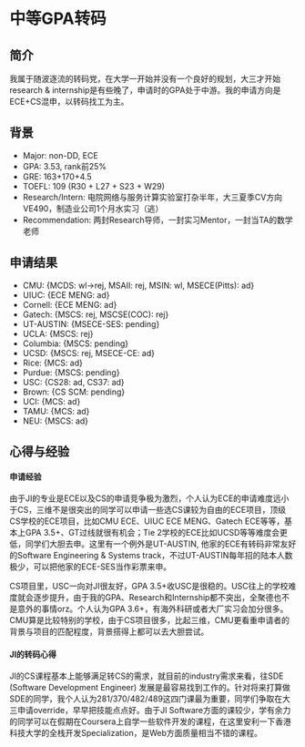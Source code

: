 # 中等GPA转码

## 简介 <a id="intro"></a>

我属于随波逐流的转码党，在大学一开始并没有一个良好的规划，大三才开始research & internship是有些晚了，申请时的GPA处于中游。我的申请方向是ECE+CS混申，以转码找工为主。

## 背景 <a id="background"></a>

* Major: non-DD, ECE
* GPA: 3.53, rank前25%
* GRE: 163+170+4.5
* TOEFL: 109 (R30 + L27 + S23 + W29)
* Research/Intern: 电院网络与服务计算实验室打杂半年，大三夏季CV方向VE490，制造业公司1个月水实习（逃）
* Recommendation: 两封Research导师，一封实习Mentor，一封当TA的数学老师

## 申请结果 <a id="apply"></a>

* CMU: {MCDS: wl->rej, MSAII: rej, MSIN: wl, MSECE(Pitts): ad}
* UIUC: {ECE MENG: ad}
* Cornell: {ECE MENG: ad}
* Gatech: {MSCS: rej, MSCSE(COC): rej}
* UT-AUSTIN: {MSECE-SES: pending}
* UCLA: {MSCS: rej}
* Columbia: {MSCS: pending}
* UCSD: {MSCS: rej, MSECE-CE: ad}
* Rice: {MCS: ad}
* Purdue: {MSCS: pending}
* USC: {CS28: ad, CS37: ad}
* Brown: {CS SCM: pending}
* UCI: {MCS: ad}
* TAMU: {MCS: ad}
* NEU: {MSCS: ad}

## 心得与经验 <a id="more"></a>

#### 申请经验

由于JI的专业是ECE以及CS的申请竞争极为激烈，个人认为ECE的申请难度远小于CS，三维不是很突出的同学可以申请一些选CS课较为自由的ECE项目，顶级CS学校的ECE项目，比如CMU ECE、UIUC ECE MENG、Gatech ECE等等，基本上GPA 3.5+、GT过线就很有机会；Tie 2学校的ECE比如UCSD等等难度会更低，同学们大胆去申。这里有一个例外是UT-AUSTIN, 他家的ECE有转码非常友好的Software Engineering & Systems track，不过UT-AUSTIN每年招的陆本人数极少，可以把他家的ECE-SES当作彩票来申。

CS项目里，USC一向对JI很友好，GPA 3.5+收USC是很稳的。USC往上的学校难度就会逐步提升，由于我的GPA、Research和Internship都不突出，全聚德也不是意外的事情orz。个人认为GPA 3.6+，有海外科研或者大厂实习会加分很多。CMU算是比较特别的学校，由于CS项目很多，比起三维，CMU更看重申请者的背景与项目的匹配程度，背景搭得上都可以去大胆尝试。

#### JI的转码心得

JI的CS课程基本上能够满足转CS的需求，就目前的industry需求来看，往SDE (Software Development Engineer) 发展是最容易找到工作的。针对将来打算做SDE的同学，我个人认为281/370/482/489这四门课最为重要，同学们争取在大三申请override，早早把技能点点好。由于JI Software方面的课较少，学有余力的同学可以在假期在Coursera上自学一些软件开发的课程，在这里安利一下香港科技大学的全栈开发Specialization，是Web方面质量相当不错的课程。
